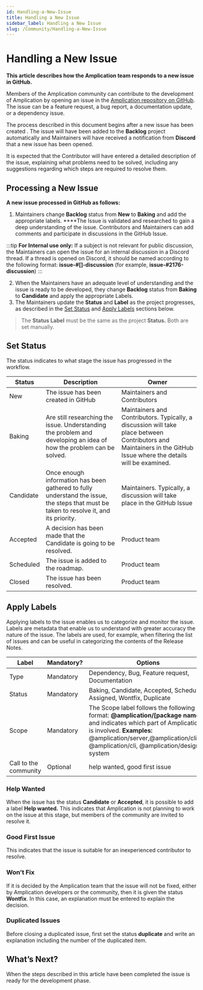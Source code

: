 ```yaml
---
id: Handling-a-New-Issue
title: Handling a New Issue
sidebar_label: Handling a New Issue
slug: /Community/Handling-a-New-Issue
---
```


# Handling a New Issue 

**This article describes how the Amplication team responds to a new issue in GitHub.**

Members of the Amplication community can contribute to the development of Amplication by opening an issue in the [Amplication repository on GitHub](https://github.com/amplication). The issue can be a feature request, a bug report,  a documentation update, or a dependency issue. 

The process described in this document begins after a new issue has been created . The issue will have been added to the **Backlog** project automatically and Maintainers will have received a notification from **Discord** that a new issue has been opened. 

It is expected that the Contributor will have entered a detailed description of the issue, explaining what problems need to be solved, including any suggestions regarding which steps are required to resolve them. 

## Processing a New Issue

**A new issue processed in GitHub as follows:** 

1. Maintainers change **Backlog** status from **New** to **Baking** and add the appropriate labels.  ****The Issue is validated and researched to gain a deep understanding of the issue. Contributors and Maintainers can add comments and participate in discussions in the GitHub Issue. 
    
:::tip
**For Internal use only:** If a subject is not relevant for public discussion, the Maintainers can open the issue for an internal discussion in a Discord thread.  If a thread is opened on Discord, it should be named according to the following format:
    **issue-#[]-discussion** (for example, **issue-#2176-discussion**)
:::
   
2.  When the Maintainers have an adequate level of understanding and the issue is ready to be developed, they change **Backlog** status from **Baking** to **Candidate** and apply the appropriate Labels.
3. The Maintainers update the **Status** and **Label** as the project progresses, as described in the [Set Status](https://www.notion.so/Issue-Handling-Workflow-6c135be0a2cf491eaa5acada15bf83f4) and [Apply Labels](https://www.notion.so/Issue-Handling-Workflow-6c135be0a2cf491eaa5acada15bf83f4) sections below. 
    

> The **Status Label** must be the same as the project **Status.** Both are set manually.

   

## Set Status

The status indicates to what stage the issue has progressed in the workflow. 

| Status  | Description   |  Owner |
|---|---|---|
| New  | The issue has been created in GitHub	 | Maintainers and Contributors   |
|  Baking | Are still researching the issue. Understanding the problem and developing an idea of how the problem can be solved. | Maintainers and Contributors. Typically, a discussion will take place between Contributors and Maintainers in the GitHub Issue where the details will be examined. |
| Candidate | Once enough information has been gathered to fully understand the issue, the steps that must be taken to resolve it, and its priority. | Maintainers. Typically, a discussion will take place in the GitHub Issue |
| Accepted | A decision has been made that the Candidate is going to be resolved. | Product team |
| Scheduled | The issue is added to the roadmap. | Product team  |
|  Closed | The issue has been resolved. | Product team 

## **Apply Labels**

Applying labels to the issue enables us to categorize and monitor the issue. Labels are metadata that enable us to understand with greater accuracy the nature of the issue. The labels are used, for example, when filtering the list of issues and can be useful in categorizing the contents of the Release Notes.

| Label | Mandatory? | Options |
|---|---|---|
| Type | Mandatory | Dependency, Bug, Feature request, Documentation |
| Status | Mandatory | Baking, Candidate, Accepted, Scheduled, Assigned, Wontfix, Duplicate |
|  Scope |  Mandatory|  The Scope label follows the following format:  **@amplication/[package name]** and indicates which part of Amplication is involved. **Examples:** @amplication/server,@amplication/client, @amplication/cli, @amplication/design-system | 
| Call to the community | Optional | help wanted, good first issue |

### **Help Wanted**

When the issue has the status **Candidate** or **Accepted**, it is possible to add a label **Help wanted.** This indicates that Amplication is not planning to work on the issue at this stage, but members of the community are invited to resolve it.

### Good First Issue

This indicates that the issue is suitable for an inexperienced contributor to resolve. 

### **Won’t Fix**

If it is decided by the Amplication team that the issue will not be fixed, either by Amplication developers or the community, then it is given the status **Wontfix**. In this case, an explanation must be entered to explain the decision.

### **Duplicated Issues**

Before closing a duplicated issue, first set the status **duplicate** and write an explanation including the number of the duplicated item.

## What’s Next?

When the steps described in this article have been completed the issue is ready for the development phase.